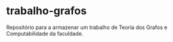 # trabalho-grafos
Repositório para a armazenar um trabalho de Teoria dos Grafos e Computabilidade da faculdade.
